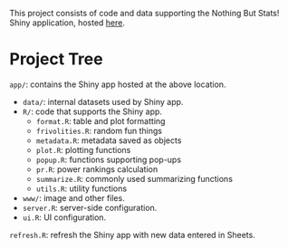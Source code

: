 This project consists of code and data supporting the Nothing But Stats! Shiny application, hosted [here](https://stats.nbn.today). 

# Project Tree

`app/`: contains the Shiny app hosted at the above location.

* `data/`: internal datasets used by Shiny app.
* `R/`: code that supports the Shiny app.
   * `format.R`: table and plot formatting
   * `frivolities.R`: random fun things
   * `metadata.R`: metadata saved as objects
   * `plot.R`: plotting functions
   * `popup.R`: functions supporting pop-ups
   * `pr.R`: power rankings calculation
   * `summarize.R`: commonly used summarizing functions
   * `utils.R`: utility functions
* `www/`: image and other files.
* `server.R`: server-side configuration.
* `ui.R`: UI configuration.

`refresh.R`: refresh the Shiny app with new data entered in Sheets.